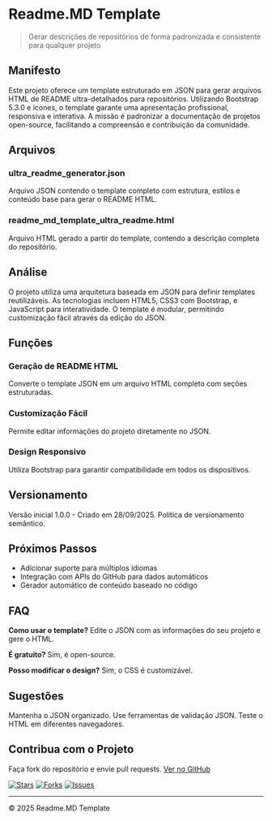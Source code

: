 # Readme.MD Template

> Gerar descrições de repositórios de forma padronizada e consistente para qualquer projeto

## Manifesto

Este projeto oferece um template estruturado em JSON para gerar arquivos HTML de README ultra-detalhados para repositórios. Utilizando Bootstrap 5.3.0 e ícones, o template garante uma apresentação profissional, responsiva e interativa. A missão é padronizar a documentação de projetos open-source, facilitando a compreensão e contribuição da comunidade.

## Arquivos

### ultra_readme_generator.json
Arquivo JSON contendo o template completo com estrutura, estilos e conteúdo base para gerar o README HTML.

### readme_md_template_ultra_readme.html
Arquivo HTML gerado a partir do template, contendo a descrição completa do repositório.

## Análise

O projeto utiliza uma arquitetura baseada em JSON para definir templates reutilizáveis. As tecnologias incluem HTML5, CSS3 com Bootstrap, e JavaScript para interatividade. O template é modular, permitindo customização fácil através da edição do JSON.

## Funções

### Geração de README HTML
Converte o template JSON em um arquivo HTML completo com seções estruturadas.

### Customização Fácil
Permite editar informações do projeto diretamente no JSON.

### Design Responsivo
Utiliza Bootstrap para garantir compatibilidade em todos os dispositivos.

## Versionamento

Versão inicial 1.0.0 - Criado em 28/09/2025. Política de versionamento semântico.

## Próximos Passos

- Adicionar suporte para múltiplos idiomas
- Integração com APIs do GitHub para dados automáticos
- Gerador automático de conteúdo baseado no código

## FAQ

**Como usar o template?**
Edite o JSON com as informações do seu projeto e gere o HTML.

**É gratuito?**
Sim, é open-source.

**Posso modificar o design?**
Sim, o CSS é customizável.

## Sugestões

Mantenha o JSON organizado. Use ferramentas de validação JSON. Teste o HTML em diferentes navegadores.

## Contribua com o Projeto

Faça fork do repositório e envie pull requests. [Ver no GitHub](https://github.com/seu-usuario/seu-repo)

[![Stars](https://img.shields.io/github/stars/seu-usuario/seu-repo)](https://github.com/seu-usuario/seu-repo)
[![Forks](https://img.shields.io/github/forks/seu-usuario/seu-repo)](https://github.com/seu-usuario/seu-repo)
[![Issues](https://img.shields.io/github/issues/seu-usuario/seu-repo)](https://github.com/seu-usuario/seu-repo)

---

© 2025 Readme.MD Template